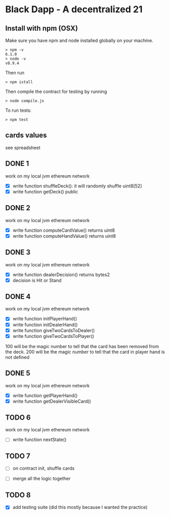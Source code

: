 # Black Dapp - A decentralized 21 

Install with npm (OSX)
-----------------
Make sure you have npm and node installed globally on your machine.
```
> npm -v
6.1.0
> node -v
v8.9.4
```
Then run 
```
> npm istall
```
Then compile the contract for testing by running
```
> node compile.js
```
To run tests: 
```
> npm test
```

## cards values

see spreadsheet


## DONE 1

work on my local jvm ethereum network

- [x] write function shuffleDeck(): it will randomly shuffle uint8[52]
- [x] write function getDeck() public

## DONE 2

work on my local jvm ethereum network

- [x] write function computeCardValue() returns uint8
- [x] write function computeHandValue() returns uint8

## DONE 3

work on my local jvm ethereum network

- [x] write function dealerDecision() returns bytes2
- [x] decision is Hit or Stand

## DONE 4

work on my local jvm ethereum network

- [x] write function initPlayerHand()
- [x] write function initDealerHand()
- [x] write function giveTwoCardsToDealer()
- [x] write function giveTwoCardsToPlayer()

100 will be the magic number to tell that the card has been removed from the deck.
200 will be the magic number to tell that the card in player hand is not defined

## DONE 5

work on my local jvm ethereum network

- [x] write function getPlayerHand()
- [x] write function getDealerVisibleCard()

## TODO 6

work on my local jvm ethereum network

- [ ] write function nextState()

## TODO 7

- [ ] on contract init, shuffle cards

- [ ] merge all the logic together

## TODO 8
- [x] add testing suite (did this mostly because I wanted the practice)
 
